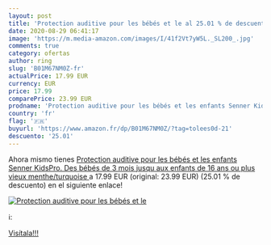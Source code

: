 ```yaml
---
layout: post
title: 'Protection auditive pour les bébés et le al 25.01 % de descuento'
date: 2020-08-29 06:41:17
image: 'https://m.media-amazon.com/images/I/41f2Vt7yW5L._SL200_.jpg'
comments: true
category: ofertas
author: ring
slug: 'B01M67NM0Z-fr'
actualPrice: 17.99 EUR
currency: EUR
price: 17.99
comparePrice: 23.99 EUR
prodname: 'Protection auditive pour les bébés et les enfants Senner KidsPro. Des bébés de 3 mois jusqu aux enfants de 16 ans ou plus vieux  menthe/turquoise '
country: 'fr'
flag: '🇫🇷'
buyurl: 'https://www.amazon.fr/dp/B01M67NM0Z/?tag=tolees0d-21'
descuento: '25.01'
---
```


Ahora mismo tienes [Protection auditive pour les bébés et les enfants Senner KidsPro. Des bébés de 3 mois jusqu aux enfants de 16 ans ou plus vieux  menthe/turquoise ](https://www.amazon.fr/dp/B01M67NM0Z/?tag=tolees0d-21) a 17.99 EUR (original: 23.99 EUR) (25.01 %  de descuento) en el siguiente enlace!

[![Protection auditive pour les bébés et le](https://m.media-amazon.com/images/I/41f2Vt7yW5L._SL200_.jpg)](https://www.amazon.fr/dp/B01M67NM0Z/?tag=tolees0d-21)

ℹ️:


[Visítala!!!](https://www.amazon.fr/dp/B01M67NM0Z/?tag=tolees0d-21)
